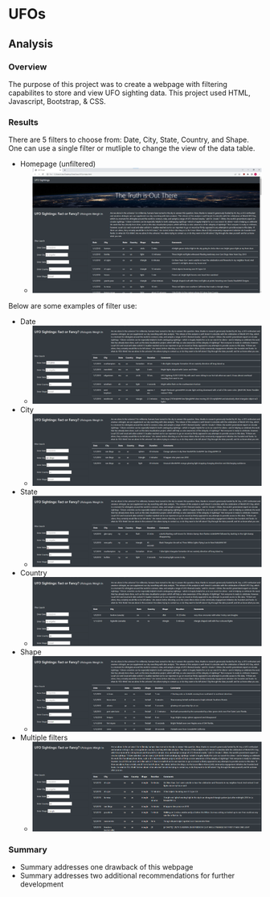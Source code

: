 # UFOs

## Analysis
### Overview
The purpose of this project was to create a webpage with filtering capabilites to store and view UFO sighting data. This project used HTML, Javascript, Bootstrap, & CSS.

### Results
There are 5 filters to choose from: Date, City, State, Country, and Shape. One can use a single filter or mutliple to change the view of the data table.

- Homepage (unfiltered)
  - ![homepage](Resources/unfiltered_homepage.png)

Below are some examples of filter use:
- Date
  - ![date](Resources/filtered_date.png)
- City
  - ![city](Resources/filtered_city.png)
- State
  - ![state](Resources/filtered_state.png)
- Country
  - ![country](Resources/filtered_country.png)
- Shape
  - ![shape](Resources/filtered_shape.png)
- Multiple filters
  - ![multiple_filters](Resources/filtered_multiple.png)

### Summary
- Summary addresses one drawback of this webpage
- Summary addresses two additional recommendations for further development
